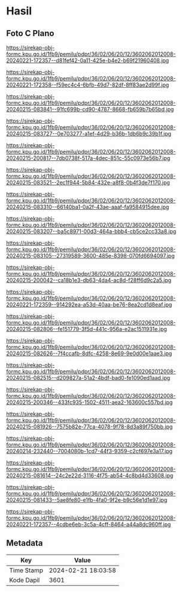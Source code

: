 # Hasil

## Foto C Plano

https://sirekap-obj-formc.kpu.go.id/1fb9/pemilu/pdpr/36/02/06/20/12/3602062012008-20240221-172357--d81fef42-0a11-425e-b4e2-b69f21960408.jpg

https://sirekap-obj-formc.kpu.go.id/1fb9/pemilu/pdpr/36/02/06/20/12/3602062012008-20240221-172358--f59ec4c4-6bfb-49d7-82df-8ff83ae2d99f.jpg

https://sirekap-obj-formc.kpu.go.id/1fb9/pemilu/pdpr/36/02/06/20/12/3602062012008-20240215-083841--91fc699b-cd90-4787-8668-fb659b7b65bd.jpg

https://sirekap-obj-formc.kpu.go.id/1fb9/pemilu/pdpr/36/02/06/20/12/3602062012008-20240215-083727--0e703277-a1ef-4d29-b36b-1db6b9c39b1f.jpg

https://sirekap-obj-formc.kpu.go.id/1fb9/pemilu/pdpr/36/02/06/20/12/3602062012008-20240215-200817--7db0738f-517a-4dec-851c-55c0973e56b7.jpg

https://sirekap-obj-formc.kpu.go.id/1fb9/pemilu/pdpr/36/02/06/20/12/3602062012008-20240215-083521--2ec1f944-5b84-432e-a8f8-0b4f3de7f170.jpg

https://sirekap-obj-formc.kpu.go.id/1fb9/pemilu/pdpr/36/02/06/20/12/3602062012008-20240215-083310--66140ba1-0a2f-43ae-aaaf-fa9584915dee.jpg

https://sirekap-obj-formc.kpu.go.id/1fb9/pemilu/pdpr/36/02/06/20/12/3602062012008-20240215-083207--ba5c8971-00d3-464a-bbb4-cb5ce2cc33a8.jpg

https://sirekap-obj-formc.kpu.go.id/1fb9/pemilu/pdpr/36/02/06/20/12/3602062012008-20240215-083105--27319589-3600-485e-8398-070fd6694097.jpg

https://sirekap-obj-formc.kpu.go.id/1fb9/pemilu/pdpr/36/02/06/20/12/3602062012008-20240215-200042--ca18b1e3-db63-4da4-ac8d-f28ff6d9c2a5.jpg

https://sirekap-obj-formc.kpu.go.id/1fb9/pemilu/pdpr/36/02/06/20/12/3602062012008-20240221-172359--914292ea-a53d-40aa-be76-8ea2cd1d8eaf.jpg

https://sirekap-obj-formc.kpu.go.id/1fb9/pemilu/pdpr/36/02/06/20/12/3602062012008-20240215-082806--fe151779-3f5d-441c-956a-e2ac1511931e.jpg

https://sirekap-obj-formc.kpu.go.id/1fb9/pemilu/pdpr/36/02/06/20/12/3602062012008-20240215-082626--7f4ccafb-8dfc-4258-8e69-9e0d00e1aae3.jpg

https://sirekap-obj-formc.kpu.go.id/1fb9/pemilu/pdpr/36/02/06/20/12/3602062012008-20240215-082515--d209827a-51a2-4bdf-bad0-fe1090ed1aad.jpg

https://sirekap-obj-formc.kpu.go.id/1fb9/pemilu/pdpr/36/02/06/20/12/3602062012008-20240215-200346--433fc935-1502-4511-aea2-163600c557bd.jpg

https://sirekap-obj-formc.kpu.go.id/1fb9/pemilu/pdpr/36/02/06/20/12/3602062012008-20240215-081926--7575b82e-77ca-4078-9f78-8d3a89f750bb.jpg

https://sirekap-obj-formc.kpu.go.id/1fb9/pemilu/pdpr/36/02/06/20/12/3602062012008-20240214-232440--7004080b-1cd7-44f3-9359-c2cf697e3a17.jpg

https://sirekap-obj-formc.kpu.go.id/1fb9/pemilu/pdpr/36/02/06/20/12/3602062012008-20240215-081614--24c2e22d-3116-4f75-ab54-4c8bd4d33608.jpg

https://sirekap-obj-formc.kpu.go.id/1fb9/pemilu/pdpr/36/02/06/20/12/3602062012008-20240215-081433--5ae8fe80-e1fb-4fa0-9f2e-b9c56e1d1e97.jpg

https://sirekap-obj-formc.kpu.go.id/1fb9/pemilu/pdpr/36/02/06/20/12/3602062012008-20240221-172357--4cdbe6eb-3c5a-4cff-8464-a44a8dc960ff.jpg


## Metadata

| Key        | Value               |
| ---------- | ------------------- |
| Time Stamp | 2024-02-21 18:03:58 |
| Kode Dapil | 3601                |



